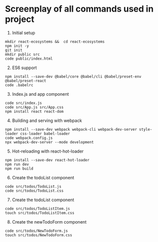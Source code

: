 # Screenplay of all commands used in project 

1. Initial setup
```
mkdir react-ecosystems &&  cd react-ecosystems
npm init -y
git init
mkdir public src 
code public/index.html
```

2. ES6 support 
```
npm install --save-dev @babel/core @babel/cli @babel/preset-env @babel/preset-react
code .babelrc
```

3. Index.js and app component
```
code src/index.js
code src/App.js src/App.css
npm install react react-dom
```

4. Building and serving with webpack
```
npm install --save-dev webpack webpack-cli webpack-dev-server style-loader css-loader babel-loader
code webpack.config.js
npx webpack-dev-server --mode development
```

5. Hot-reloading with react-hot-loader
```
npm install --save-dev react-hot-loader
npm run dev
npm run build
```

6. Create the todoList component
```
code src/todos/TodoList.js
code src/todos/TodoList.css
```

7. Create the todoList component
```
code src/todos/TodoListItem.js
touch src/todos/TodoListItem.css
```

8. Create the newTodoForm component
```
code src/todos/NewTodoForm.js
touch src/todos/NewTodoForm.css
```

